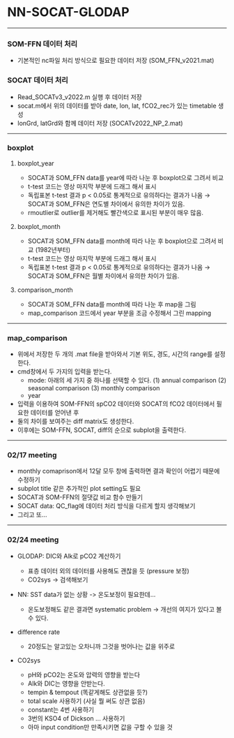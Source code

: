# NN-SOCAT-GLODAP

***
### SOM-FFN 데이터 처리
- 기본적인 nc파일 처리 방식으로 필요한 데이터 저장 (SOM_FFN_v2021.mat)

### SOCAT 데이터 처리
- Read_SOCATv3_v2022.m 실행 후 데이터 저장
- socat.m에서 위의 데이터를 받아 date, lon, lat, fCO2_rec가 있는 timetable 생성
- lonGrd, latGrd와 함께 데이터 저장 (SOCATv2022_NP_2.mat)

***
### boxplot
1. boxplot_year
    - SOCAT과 SOM_FFN data를 year에 따라 나눈 후 boxplot으로 그려서 비교
    - t-test 코드는 영상 마지막 부분에 드래그 해서 표시
    - 독립표본 t-test 결과 p < 0.05로 통계적으로 유의하다는 결과가 나옴 → SOCAT과 SOM_FFN은 연도별 차이에서 유의한 차이가 있음.
    - rmoutlier로 outlier를 제거해도 빨간색으로 표시된 부분이 매우 많음.

2. boxplot_month
    - SOCAT과 SOM_FFN data를 month에 따라 나눈 후 boxplot으로 그려서 비교 (1982년부터)
    - t-test 코드는 영상 마지막 부분에 드래그 해서 표시
    - 독립표본 t-test 결과 p < 0.05로 통계적으로 유의하다는 결과가 나옴 → SOCAT과 SOM_FFN은 월별 차이에서 유의한 차이가 있음.

3. comparison_month
    - SOCAT과 SOM_FFN data를 month에 따라 나눈 후 map을 그림
    - map_comparison 코드에서 year 부분을 조금 수정해서 그린 mapping

***
### map_comparison
- 위에서 저장한 두 개의 .mat file을 받아와서 기본 위도, 경도, 시간의 range를 설정한다.
- cmd창에서 두 가지의 입력을 받는다.
    - mode: 아래의 세 가지 중 하나를 선택할 수 있다.
        (1) annual comparison
        (2) seasonal comparison
        (3) monthly comparison
    - year
- 입력을 이용하여 SOM-FFN의 spCO2 데이터와 SOCAT의 fCO2 데이터에서 필요한 데이터를 얻어낸 후
- 둘의 차이를 보여주는 diff matrix도 생성한다.
- 이후에는 SOM-FFN, SOCAT, diff의 순으로 subplot을 출력한다.

***
### 02/17 meeting
- monthly comaprison에서 12달 모두 창에 출력하면 결과 확인이 어렵기 때문에 수정하기
- subplot title 같은 추가적인 plot setting도 필요
- SOCAT과 SOM-FFN의 절댓값 비교 함수 만들기
- SOCAT data: QC_flag에 데이터 처리 방식을 다르게 할지 생각해보기
- 그리고 또...

***
### 02/24 meeting
- GLODAP: DIC와 Alk로 pCO2 계산하기
    - 표층 데이터 외의 데이터를 사용해도 괜찮을 듯 (pressure 보정)
    - CO2sys -> 검색해보기
- NN: SST data가 없는 상황 -> 온도보정이 필요한데...
    - 온도보정해도 같은 결과면 systematic problem -> 개선의 여지가 있다고 볼 수 있다.
- difference rate
    - 20정도는 알고있는 오차니까 그것을 벗어나는 값을 위주로

- CO2sys
    - pH와 pCO2는 온도와 압력의 영향을 받는다
    - Alk와 DIC는 영향을 안받는다.
    - tempin & tempout (똑같게해도 상관없을 듯?)
    - total scale 사용하기 (사실 뭘 써도 상관 없음)
    - constant는 4번 사용하기
    - 3번의 KSO4 of Dickson ... 사용하기
    - 아마 input condition만 만족시키면 값을 구할 수 있을 것